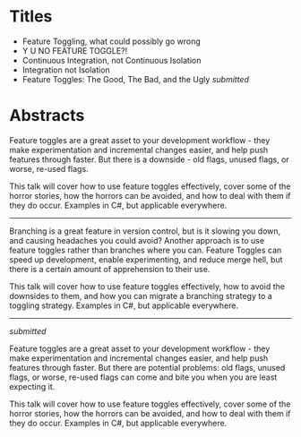 
# Titles

* Feature Toggling, what could possibly go wrong
* Y U NO FEATURE TOGGLE?!
* Continuous Integration, not Continuous Isolation
* Integration not Isolation
* Feature Toggles: The Good, The Bad, and the Ugly *submitted*

# Abstracts

Feature toggles are a great asset to your development workflow - they make experimentation and incremental changes easier, and help push features through faster.  But there is a downside - old flags, unused flags, or worse, re-used flags.

This talk will cover how to use feature toggles effectively, cover some of the horror stories, how the horrors can be avoided, and how to deal with them if they do occur.  Examples in C#, but applicable everywhere.

---

Branching is a great feature in version control, but is it slowing you down, and causing headaches you could avoid?  Another approach is to use feature toggles rather than branches where you can.  Feature Toggles can speed up development, enable experimenting, and reduce merge hell, but there is a certain amount of apprehension to their use.

This talk will cover how to use feature toggles effectively, how to avoid the downsides to them, and how you can migrate a branching strategy to a toggling strategy.  Examples in C#, but applicable everywhere.

---
*submitted*

Feature toggles are a great asset to your development workflow - they make experimentation and incremental changes easier, and help push features through faster. But there are potential problems: old flags, unused flags, or worse, re-used flags can come and bite you when you are least expecting it.

This talk will cover how to use feature toggles effectively, cover some of the horror stories, how the horrors can be avoided, and how to deal with them if they do occur. Examples in C#, but applicable everywhere.
